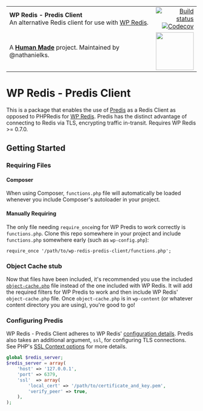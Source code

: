 <table width="100%">
	<tr>
		<td align="left" width="70">
			<strong>WP Redis - Predis Client</strong><br />
            An alternative Redis client for use with <a href="https://github.com/pantheon-systems/wp-redis">WP Redis</a>.
		</td>
		<td align="right" width="20%">
			<a href="https://travis-ci.org/humanmade/wp-redis-predis-client">
				<img src="https://travis-ci.org/humanmade/wp-redis-predis-client.svg?branch=master" alt="Build status">
			</a>
            <a href="https://codecov.io/gh/humanmade/wp-redis-predis-client">
            <img src="https://codecov.io/gh/humanmade/wp-redis-predis-client/branch/master/graph/badge.svg" alt="Codecov" />
            </a>
		</td>
	</tr>
	<tr>
		<td>
			A <strong><a href="https://hmn.md/">Human Made</a></strong> project. Maintained by @nathanielks.
		</td>
		<td align="center">
			<img src="https://hmn.md/content/themes/hmnmd/assets/images/hm-logo.svg" width="100" />
		</td>
	</tr>
</table>

# WP Redis - Predis Client

This is a package that enables the use of [Predis](https://github.com/nrk/predis/) as a Redis Client as opposed to PHPRedis for [WP Redis](https://github.com/pantheon-systems/wp-redis/). Predis has the distinct advantage of connecting to Redis via TLS, encrypting traffic in-transit. Requires WP Redis >= 0.7.0.

## Getting Started

### Requiring Files
#### Composer

When using Composer, `functions.php` file will automatically be loaded whenever you include Composer's autoloader in your project.

#### Manually Requiring

The only file needing `require_once`ing for WP Predis to work correctly is `functions.php`. Clone this repo somewhere in your project and include `functions.php` somewhere early (such as `wp-config.php`):

```
require_once '/path/to/wp-redis-predis-client/functions.php';
```

### Object Cache stub


Now that files have been included, it's recommended you use the included [`object-cache.php`](object-cache.php) file instead of the one included with WP Redis. It will add the required filters for WP Predis to work and then include WP Redis' `object-cache.php` file. Once `object-cache.php` is in `wp-content` (or whatever content directory you are using), you're good to go!

### Configuring Predis

WP Redis - Predis Client adheres to WP Redis' [configuration details](https://github.com/pantheon-systems/wp-redis#installation). Predis also takes an additional argument, `ssl`, for configuring TLS connections. See PHP's [SSL Context options](http://php.net/manual/en/context.ssl.php) for more details.


```php
global $redis_server;
$redis_server = array(
    'host' => '127.0.0.1',
    'port' => 6379,
	'ssl'  => array(
		'local_cert' => '/path/to/certificate_and_key.pem',
		'verify_peer' => true,
	),
);
```


